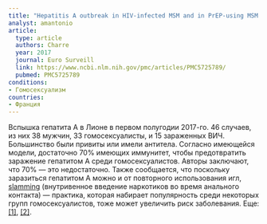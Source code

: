 ```yaml
---
title: "Hepatitis A outbreak in HIV-infected MSM and in PrEP-using MSM despite a high level of immunity, Lyon, France, January to June 2017"
analyst: amantonio
article:
  type: article
  authors: Charre
  year: 2017
  journal: Euro Surveill
  link: https://www.ncbi.nlm.nih.gov/pmc/articles/PMC5725789/
  pubmed: PMC5725789
conditions:
- Гомосексуализм
countries:
- Франция
---
```


Вспышка гепатита А в Лионе в первом полугодии 2017-го. 46 случаев, из них 38 мужчин, 33 гомосексуалисты, и 15 зараженных ВИЧ. Большинство были привиты или имели антитела.
Согласно имеющейся модели, достаточно 70% имеющих иммунитет, чтобы предотвратить заражение гепатитом А среди гомосексуалистов. Авторы заключают, что 70% — это недостаточно.
Также сообщается, что поскольку заразиться гепатитом А можно и от повторного использования игл, [slamming](http://www.independent.co.uk/news/uk/crime/experts-warn-of-rise-in-gay-slamming-9069571.html) (внутривенное введение наркотиков во время анального контакта) — практика, которая набирает популярность среди некоторых групп гомосексуалистов, тоже может увеличить риск заболевания. Еще: [[1]](https://www.ncbi.nlm.nih.gov/pubmed/28534888), [[2]](https://www.ncbi.nlm.nih.gov/pubmed/28510643).

